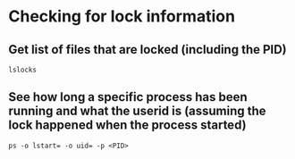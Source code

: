 # Checking for lock information

## Get list of files that are locked (including the PID)

```
lslocks
```

## See how long a specific process has been running and what the userid is (assuming the lock happened when the process started)

```
ps -o lstart= -o uid= -p <PID>
```
